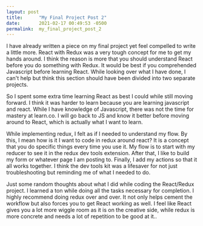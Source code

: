 ```yaml
---
layout: post
title:      "My Final Project Post 2"
date:       2021-02-17 00:49:53 -0500
permalink:  my_final_project_post_2
---
```



I have already written a piece on my final project yet feel compelled to write a little more. React with Redux was a very tough concept for me to get my hands around. I think the reason is more that you should understand React before you do something with Redux. It would be best if you comprehended Javascript before learning React. While looking over what I have done, I can't help but think this section should have been divided into two separate projects.

So I spent some extra time learning React as best I could while still moving forward. I think it was harder to learn because you are learning javascript and react. While I have knowledge of Javascript, there was not the time for mastery at learn.co. I will go back to JS and know it better before moving around to React, which is actually what I want to learn.

While implementing redux, I felt as if I needed to understand my flow. By this, I mean how is it I want to code in redux around react? It is a concept that you do specific things every time you use it. My flow is to start with my reducer to see it in the redux dev tools extension. After that, I like to build my form or whatever page I am posting to. Finally, I add my actions so that it all works together. I think the dev tools kit was a lifesaver for not just troubleshooting but reminding me of what I needed to do.

Just some random thoughts about what I did while coding the React/Redux project. I learned a ton while doing all the tasks necessary for completion. I highly recommend doing redux over and over. It not only helps cement the workflow but also forces you to get React working as well. I feel like React gives you a lot more wiggle room as it is on the creative side, while redux is more concrete and needs a lot of repetition to be good at it..
